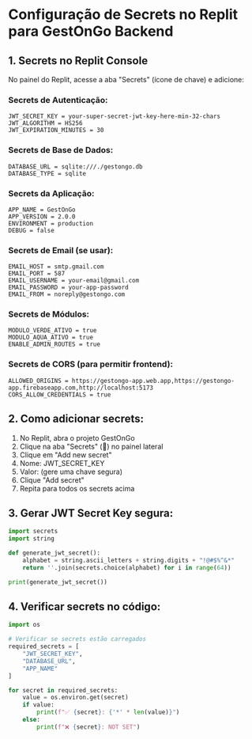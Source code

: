 # Configuração de Secrets no Replit para GestOnGo Backend

## 1. Secrets no Replit Console

No painel do Replit, acesse a aba "Secrets" (ícone de chave) e adicione:

### Secrets de Autenticação:
```
JWT_SECRET_KEY = your-super-secret-jwt-key-here-min-32-chars
JWT_ALGORITHM = HS256
JWT_EXPIRATION_MINUTES = 30
```

### Secrets de Base de Dados:
```
DATABASE_URL = sqlite:///./gestongo.db
DATABASE_TYPE = sqlite
```

### Secrets da Aplicação:
```
APP_NAME = GestOnGo
APP_VERSION = 2.0.0
ENVIRONMENT = production
DEBUG = false
```

### Secrets de Email (se usar):
```
EMAIL_HOST = smtp.gmail.com
EMAIL_PORT = 587
EMAIL_USERNAME = your-email@gmail.com
EMAIL_PASSWORD = your-app-password
EMAIL_FROM = noreply@gestongo.com
```

### Secrets de Módulos:
```
MODULO_VERDE_ATIVO = true
MODULO_AQUA_ATIVO = true
ENABLE_ADMIN_ROUTES = true
```

### Secrets de CORS (para permitir frontend):
```
ALLOWED_ORIGINS = https://gestongo-app.web.app,https://gestongo-app.firebaseapp.com,http://localhost:5173
CORS_ALLOW_CREDENTIALS = true
```

## 2. Como adicionar secrets:

1. No Replit, abra o projeto GestOnGo
2. Clique na aba "Secrets" (🔑) no painel lateral
3. Clique em "Add new secret"
4. Nome: JWT_SECRET_KEY
5. Valor: (gere uma chave segura)
6. Clique "Add secret"
7. Repita para todos os secrets acima

## 3. Gerar JWT Secret Key segura:

```python
import secrets
import string

def generate_jwt_secret():
    alphabet = string.ascii_letters + string.digits + "!@#$%^&*"
    return ''.join(secrets.choice(alphabet) for i in range(64))

print(generate_jwt_secret())
```

## 4. Verificar secrets no código:

```python
import os

# Verificar se secrets estão carregados
required_secrets = [
    "JWT_SECRET_KEY",
    "DATABASE_URL", 
    "APP_NAME"
]

for secret in required_secrets:
    value = os.environ.get(secret)
    if value:
        print(f"✅ {secret}: {'*' * len(value)}")
    else:
        print(f"❌ {secret}: NOT SET")
```
